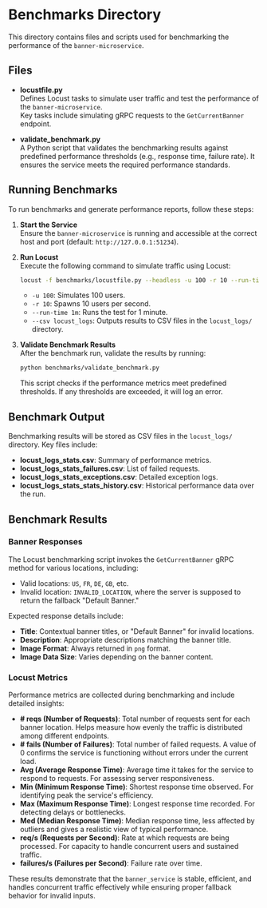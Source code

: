 # Benchmarks Directory

This directory contains files and scripts used for benchmarking the performance of the `banner-microservice`.

## Files

- **locustfile.py**  
  Defines Locust tasks to simulate user traffic and test the performance of the `banner-microservice`.  
  Key tasks include simulating gRPC requests to the `GetCurrentBanner` endpoint.

- **validate_benchmark.py**  
  A Python script that validates the benchmarking results against predefined performance thresholds (e.g., response time, failure rate). It ensures the service meets the required performance standards.

## Running Benchmarks

To run benchmarks and generate performance reports, follow these steps:

1. **Start the Service**  
   Ensure the `banner-microservice` is running and accessible at the correct host and port (default: `http://127.0.0.1:51234`).

2. **Run Locust**  
   Execute the following command to simulate traffic using Locust:
   ```bash
   locust -f benchmarks/locustfile.py --headless -u 100 -r 10 --run-time 1m --host http://127.0.0.1:51234 --csv locust_logs
   ```
   - `-u 100`: Simulates 100 users.
   - `-r 10`: Spawns 10 users per second.
   - `--run-time 1m`: Runs the test for 1 minute.
   - `--csv locust_logs`: Outputs results to CSV files in the `locust_logs/` directory.
   
3. **Validate Benchmark Results**  
   After the benchmark run, validate the results by running:
   ```bash
   python benchmarks/validate_benchmark.py
   ```
   This script checks if the performance metrics meet predefined thresholds. If any thresholds are exceeded, it will log an error.
   
## Benchmark Output

Benchmarking results will be stored as CSV files in the `locust_logs/` directory. Key files include:

- **locust_logs_stats.csv**: Summary of performance metrics.
- **locust_logs_stats_failures.csv**: List of failed requests.
- **locust_logs_stats_exceptions.csv**: Detailed exception logs.
- **locust_logs_stats_stats_history.csv**: Historical performance data over the run.

## Benchmark Results

### Banner Responses
The Locust benchmarking script invokes the `GetCurrentBanner` gRPC method for various locations, including:
- Valid locations: `US`, `FR`, `DE`, `GB`, etc.
- Invalid location: `INVALID_LOCATION`, where the server is supposed to return the fallback "Default Banner."

Expected response details include:
- **Title**: Contextual banner titles, or "Default Banner" for invalid locations.
- **Description**: Appropriate descriptions matching the banner title.
- **Image Format**: Always returned in `png` format.
- **Image Data Size**: Varies depending on the banner content.

### Locust Metrics
Performance metrics are collected during benchmarking and include detailed insights:
- **# reqs (Number of Requests)**: Total number of requests sent for each banner location. Helps measure how evenly the traffic is distributed among different endpoints.
- **# fails (Number of Failures)**: Total number of failed requests. A value of 0 confirms the service is functioning without errors under the current load.
- **Avg (Average Response Time)**: Average time it takes for the service to respond to requests. For assessing server responsiveness.
- **Min (Minimum Response Time)**: Shortest response time observed. For identifying peak the service's efficiency.
- **Max (Maximum Response Time)**: Longest response time recorded. For detecting delays or bottlenecks.
- **Med (Median Response Time)**: Median response time, less affected by outliers and gives a realistic view of typical performance.
- **req/s (Requests per Second)**: Rate at which requests are being processed. For capacity to handle concurrent users and sustained traffic.
- **failures/s (Failures per Second)**: Failure rate over time.

These results demonstrate that the `banner_service` is stable, efficient, and handles concurrent traffic effectively while ensuring proper fallback behavior for invalid inputs.

